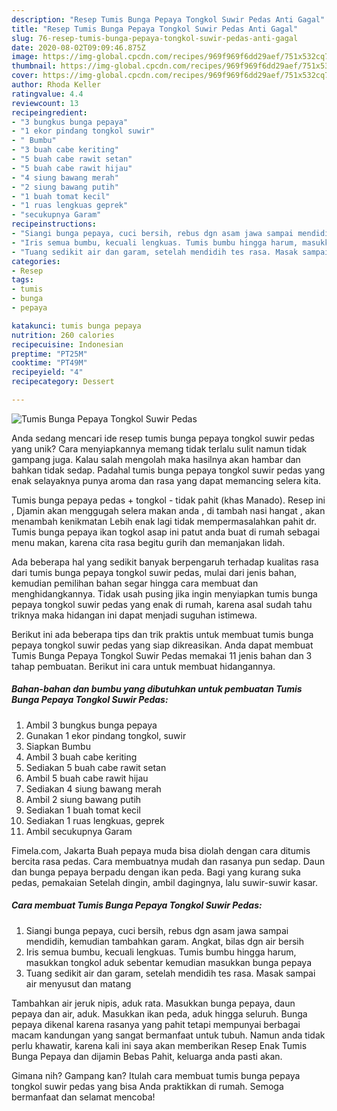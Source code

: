 ```yaml
---
description: "Resep Tumis Bunga Pepaya Tongkol Suwir Pedas Anti Gagal"
title: "Resep Tumis Bunga Pepaya Tongkol Suwir Pedas Anti Gagal"
slug: 76-resep-tumis-bunga-pepaya-tongkol-suwir-pedas-anti-gagal
date: 2020-08-02T09:09:46.875Z
image: https://img-global.cpcdn.com/recipes/969f969f6dd29aef/751x532cq70/tumis-bunga-pepaya-tongkol-suwir-pedas-foto-resep-utama.jpg
thumbnail: https://img-global.cpcdn.com/recipes/969f969f6dd29aef/751x532cq70/tumis-bunga-pepaya-tongkol-suwir-pedas-foto-resep-utama.jpg
cover: https://img-global.cpcdn.com/recipes/969f969f6dd29aef/751x532cq70/tumis-bunga-pepaya-tongkol-suwir-pedas-foto-resep-utama.jpg
author: Rhoda Keller
ratingvalue: 4.4
reviewcount: 13
recipeingredient:
- "3 bungkus bunga pepaya"
- "1 ekor pindang tongkol suwir"
- " Bumbu"
- "3 buah cabe keriting"
- "5 buah cabe rawit setan"
- "5 buah cabe rawit hijau"
- "4 siung bawang merah"
- "2 siung bawang putih"
- "1 buah tomat kecil"
- "1 ruas lengkuas geprek"
- "secukupnya Garam"
recipeinstructions:
- "Siangi bunga pepaya, cuci bersih, rebus dgn asam jawa sampai mendidih, kemudian tambahkan garam. Angkat, bilas dgn air bersih"
- "Iris semua bumbu, kecuali lengkuas. Tumis bumbu hingga harum, masukkan tongkol aduk sebentar kemudian masukkan bunga pepaya"
- "Tuang sedikit air dan garam, setelah mendidih tes rasa. Masak sampai air menyusut dan matang"
categories:
- Resep
tags:
- tumis
- bunga
- pepaya

katakunci: tumis bunga pepaya 
nutrition: 260 calories
recipecuisine: Indonesian
preptime: "PT25M"
cooktime: "PT49M"
recipeyield: "4"
recipecategory: Dessert

---
```



![Tumis Bunga Pepaya Tongkol Suwir Pedas](https://img-global.cpcdn.com/recipes/969f969f6dd29aef/751x532cq70/tumis-bunga-pepaya-tongkol-suwir-pedas-foto-resep-utama.jpg)

Anda sedang mencari ide resep tumis bunga pepaya tongkol suwir pedas yang unik? Cara menyiapkannya memang tidak terlalu sulit namun tidak gampang juga. Kalau salah mengolah maka hasilnya akan hambar dan bahkan tidak sedap. Padahal tumis bunga pepaya tongkol suwir pedas yang enak selayaknya punya aroma dan rasa yang dapat memancing selera kita.

Tumis bunga pepaya pedas + tongkol - tidak pahit (khas Manado). Resep ini , Djamin akan menggugah selera makan anda , di tambah nasi hangat , akan menambah kenikmatan Lebih enak lagi tidak mempermasalahkan pahit dr. Tumis bunga pepaya ikan togkol asap ini patut anda buat di rumah sebagai menu makan, karena cita rasa begitu gurih dan memanjakan lidah.

Ada beberapa hal yang sedikit banyak berpengaruh terhadap kualitas rasa dari tumis bunga pepaya tongkol suwir pedas, mulai dari jenis bahan, kemudian pemilihan bahan segar hingga cara membuat dan menghidangkannya. Tidak usah pusing jika ingin menyiapkan tumis bunga pepaya tongkol suwir pedas yang enak di rumah, karena asal sudah tahu triknya maka hidangan ini dapat menjadi suguhan istimewa.


Berikut ini ada beberapa tips dan trik praktis untuk membuat tumis bunga pepaya tongkol suwir pedas yang siap dikreasikan. Anda dapat membuat Tumis Bunga Pepaya Tongkol Suwir Pedas memakai 11 jenis bahan dan 3 tahap pembuatan. Berikut ini cara untuk membuat hidangannya.

<!--inarticleads1-->

##### Bahan-bahan dan bumbu yang dibutuhkan untuk pembuatan Tumis Bunga Pepaya Tongkol Suwir Pedas:

1. Ambil 3 bungkus bunga pepaya
1. Gunakan 1 ekor pindang tongkol, suwir
1. Siapkan  Bumbu
1. Ambil 3 buah cabe keriting
1. Sediakan 5 buah cabe rawit setan
1. Ambil 5 buah cabe rawit hijau
1. Sediakan 4 siung bawang merah
1. Ambil 2 siung bawang putih
1. Sediakan 1 buah tomat kecil
1. Sediakan 1 ruas lengkuas, geprek
1. Ambil secukupnya Garam


Fimela.com, Jakarta Buah pepaya muda bisa diolah dengan cara ditumis bercita rasa pedas. Cara membuatnya mudah dan rasanya pun sedap. Daun dan bunga pepaya berpadu dengan ikan peda. Bagi yang kurang suka pedas, pemakaian Setelah dingin, ambil dagingnya, lalu suwir-suwir kasar. 

<!--inarticleads2-->

##### Cara membuat Tumis Bunga Pepaya Tongkol Suwir Pedas:

1. Siangi bunga pepaya, cuci bersih, rebus dgn asam jawa sampai mendidih, kemudian tambahkan garam. Angkat, bilas dgn air bersih
1. Iris semua bumbu, kecuali lengkuas. Tumis bumbu hingga harum, masukkan tongkol aduk sebentar kemudian masukkan bunga pepaya
1. Tuang sedikit air dan garam, setelah mendidih tes rasa. Masak sampai air menyusut dan matang


Tambahkan air jeruk nipis, aduk rata. Masukkan bunga pepaya, daun pepaya dan air, aduk. Masukkan ikan peda, aduk hingga seluruh. Bunga pepaya dikenal karena rasanya yang pahit tetapi mempunyai berbagai macam kandungan yang sangat bermanfaat untuk tubuh. Namun anda tidak perlu khawatir, karena kali ini saya akan memberikan Resep Enak Tumis Bunga Pepaya dan dijamin Bebas Pahit, keluarga anda pasti akan. 

Gimana nih? Gampang kan? Itulah cara membuat tumis bunga pepaya tongkol suwir pedas yang bisa Anda praktikkan di rumah. Semoga bermanfaat dan selamat mencoba!
